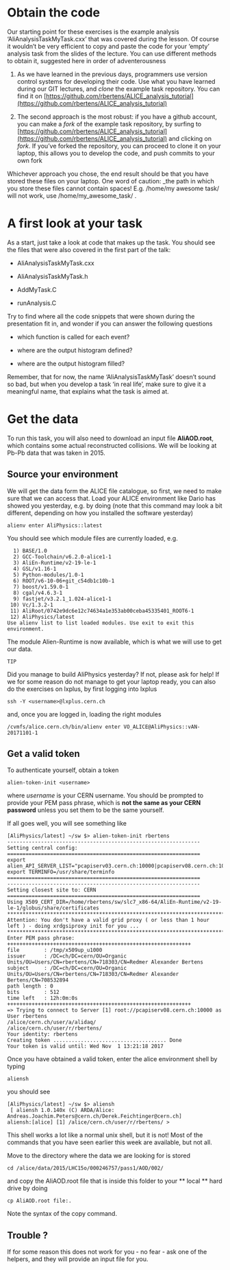 # Obtain the code

Our starting point for these exercises is the example analysis ‘AliAnalysisTaskMyTask.cxx’ that was covered during the lesson. Of course it wouldn’t be very efficient to copy and paste the code for your ‘empty’ analysis task from the slides of the lecture. You can use different methods to obtain it, suggested here in order of adventerousness

1. As we have learned in the previous days, programmers use version control systems for developing their code. Use what you have learned during our GIT lectures, and _clone_ the example task repository. You can find it on [https://github.com/rbertens/ALICE_analysis_tutorial](https://github.com/rbertens/ALICE_analysis_tutorial)

2. The second approach is the most robust: if you have a github account, you can make a _fork_ of the example task repository, by surfing to [https://github.com/rbertens/ALICE_analysis_tutorial](https://github.com/rbertens/ALICE_analysis_tutorial) and clicking on _fork_. If you’ve forked the repository, you can proceed to clone it on your laptop, this allows you to develop the code, and push commits to your own fork

Whichever approach you chose, the end result should be that you have stored these files on your laptop. One word of caution: _the path in which you store these files cannot contain spaces! E.g. /home/my awesome task/ will not work, use /home/my_awesome_task/ 
.


# A first look at your task

As a start, just take a look at code that makes up the task. You should see the files that were also covered in the first part of the talk:

*   AliAnalysisTaskMyTask.cxx

*   AliAnalysisTaskMyTask.h

*   AddMyTask.C

*   runAnalysis.C

Try to find where all the code snippets that were shown during the presentation fit in, and wonder if you can answer the following questions

*   which function is called for each event?

*   where are the output histogram defined?

*   where are the output histogram filled?

Remember, that for now, the name ‘AliAnalysisTaskMyTask’ doesn’t sound so bad, but when you develop a task ‘in real life’, make sure to give it a meaningful name, that explains what the task is aimed at.


# Get the data

To run this task, you will also need to download an input file **AliAOD.root**, which contains some actual reconstructed collisions. We will be looking at Pb-Pb data that was taken in 2015. 

## Source your environment
We will get the data form the ALICE file catalogue, so first, we need to make sure that we can access that. Load your ALICE environment like Dario has showed you yesterday, e.g. by doing (note that this command may look a bit different, depending on how you installed the software yesterday)

```
alienv enter AliPhysics::latest
```

You should see which module files are currently loaded, e.g.

```
  1) BASE/1.0
  2) GCC-Toolchain/v6.2.0-alice1-1
  3) AliEn-Runtime/v2-19-le-1
  4) GSL/v1.16-1
  5) Python-modules/1.0-1
  6) ROOT/v6-10-06+git_c54db1c10b-1
  7) boost/v1.59.0-1
  8) cgal/v4.6.3-1
  9) fastjet/v3.2.1_1.024-alice1-1
 10) Vc/1.3.2-1
 11) AliRoot/0742e9dc6e12c74634a1e353ab00ceba45335401_ROOT6-1
 12) AliPhysics/latest
Use alienv list to list loaded modules. Use exit to exit this environment.
```

The module Alien-Runtime is now available, which is what we will use to get our data. 

`TIP`

Did you manage to build AliPhysics yesterday? If not, please ask for help! If we for some reason do not manage to get your laptop ready, you can also do the exercises on lxplus, by first logging into lxplus

```
ssh -Y <username>@lxplus.cern.ch
```
and, once you are logged in, loading the right modules

```
/cvmfs/alice.cern.ch/bin/alienv enter VO_ALICE@AliPhysics::vAN-20171101-1
```

## Get a valid token

To authenticate yourself, obtain a token
```
alien-token-init <username>
``` 

where _username_ is your CERN username. You should be prompted to provide your PEM pass phrase, which is **not the same as your CERN password** unless you set them to be the same yourself. 


If all goes well, you will see something like
```
[AliPhysics/latest] ~/sw $> alien-token-init rbertens
---------------------------------------------------------------
Setting central config:
===============================================================
export alien_API_SERVER_LIST="pcapiserv03.cern.ch:10000|pcapiserv08.cern.ch:10000|"
export TERMINFO=/usr/share/terminfo
===============================================================
---------------------------------------------------------------
Setting closest site to: CERN
===============================================================
Using X509_CERT_DIR=/home/rbertens/sw/slc7_x86-64/AliEn-Runtime/v2-19-le-1/globus/share/certificates
*********************************************************************************
Attention: You don't have a valid grid proxy ( or less than 1 hour left ) - doing xrdgsiproxy init for you ...
*********************************************************************************
Enter PEM pass phrase:
++++++++++++++++++++++++++++++++++++++++++++++++++++++++++++
file        : /tmp/x509up_u1000
issuer      : /DC=ch/DC=cern/OU=Organic Units/OU=Users/CN=rbertens/CN=718303/CN=Redmer Alexander Bertens
subject     : /DC=ch/DC=cern/OU=Organic Units/OU=Users/CN=rbertens/CN=718303/CN=Redmer Alexander Bertens/CN=708532894
path length : 0
bits        : 512
time left   : 12h:0m:0s
++++++++++++++++++++++++++++++++++++++++++++++++++++++++++++
=> Trying to connect to Server [1] root://pcapiserv08.cern.ch:10000 as User rbertens 
/alice/cern.ch/user/a/alidaq/
/alice/cern.ch/user/r/rbertens/
Your identity: rbertens
Creating token ..................................... Done
Your token is valid until: Wed Nov  1 13:21:18 2017
```

Once you have obtained a valid token, enter the alice environment shell by typing
```
aliensh
```
you should see
```
[AliPhysics/latest] ~/sw $> aliensh
 [ aliensh 1.0.140x (C) ARDA/Alice: Andreas.Joachim.Peters@cern.ch/Derek.Feichtinger@cern.ch]
aliensh:[alice] [1] /alice/cern.ch/user/r/rbertens/ >
```
This shell works a lot like a normal unix shell, but it is not! Most of the commands that you have seen earlier this week are available, but not all. 


Move to the directory where the data we are looking for is stored

```
cd /alice/data/2015/LHC15o/000246757/pass1/AOD/002/
```
and copy the AliAOD.root file that is inside this folder to your ** local ** hard drive by doing
```
cp AliAOD.root file:.
```

Note the syntax of the copy command. 

## Trouble ?
If for some reason this does not work for you - no fear - ask one of the helpers, and they will provide an input file for you.  

